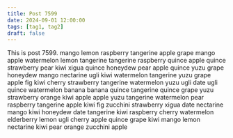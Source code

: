 ```yaml
---
title: Post 7599
date: 2024-09-01 12:00:00
tags: [tag1, tag2]
draft: false
---
```

This is post 7599.
mango
lemon
raspberry
tangerine
apple
grape
mango
apple
watermelon
lemon
tangerine
tangerine
raspberry
quince
apple
quince
strawberry
pear
kiwi
xigua
quince
honeydew
pear
apple
quince
yuzu
grape
honeydew
mango
nectarine
ugli
kiwi
watermelon
tangerine
yuzu
grape
apple
fig
kiwi
cherry
strawberry
tangerine
watermelon
yuzu
ugli
date
ugli
quince
watermelon
banana
banana
quince
tangerine
quince
grape
yuzu
strawberry
orange
kiwi
apple
apple
yuzu
tangerine
watermelon
pear
raspberry
tangerine
apple
kiwi
fig
zucchini
strawberry
xigua
date
nectarine
mango
kiwi
honeydew
date
tangerine
kiwi
raspberry
cherry
watermelon
elderberry
lemon
ugli
cherry
apple
quince
grape
kiwi
mango
lemon
nectarine
kiwi
pear
orange
zucchini
apple
